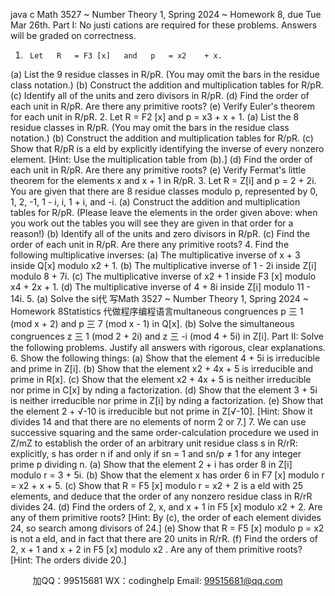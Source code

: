 java c
Math   3527   ~   Number   Theory   1,   Spring   2024   ~   Homework   8,   due   Tue   Mar   26th.
Part   I:      No justi    cations   are   required   for   these   problems.    Answers   will   be   graded   on   correctness.
1.      Let   R   = F3 [x]   and   p   = x2    + x.
(a)      List   the   9   residue   classes   in   R/pR.    (You   may   omit   the   bars   in   the   residue   class   notation.)
(b)      Construct the   addition   and   multiplication tables for   R/pR.
(c)   Identify   all   of the   units   and   zero   divisors   in   R/pR.
(d)      Find the   order   of each   unit   in   R/pR.    Are there   any   primitive   roots?
(e)   Verify   Euler's theorem for   each   unit   in   R/pR.
2.      Let   R   = F2 [x]   and   p   = x3    + x + 1.
(a)      List   the   8   residue   classes   in   R/pR.    (You   may   omit   the   bars   in   the   residue   class   notation.)
(b)      Construct the   addition   and   multiplication tables for   R/pR.
(c)    Show   that   R/pR   is   a         eld   by   explicitly   identifying   the   inverse   of   every   nonzero   element.    [Hint:    Use   the multiplication table   from   (b).]
(d)      Find the   order   of each   unit   in   R/pR.    Are there   any   primitive   roots?
(e)   Verify   Fermat's   little theorem   for the   elements   x   and   x + 1   in   R/pR.
3.    Let   R   = Z[i]   and   p   =   2 + 2i.    You   are   given   that   there   are   8   residue   classes   modulo   p,   represented   by   0,   1,   2,   -1,   1 -   i, i,   1 +   i, and   -i.
(a)    Construct the addition and multiplication tables   for   R/pR.    (Please   leave the   elements   in   the   order   given   above:   when   you   work   out   the   tables   you   will   see   they   are   given   in   that   order   for   a   reason!)
(b)   Identify   all   of the   units   and   zero   divisors   in   R/pR.
(c)      Find the   order   of each   unit   in   R/pR.    Are there   any   primitive   roots?
4.      Find the following   multiplicative   inverses:
(a)      The   multiplicative   inverse   of   x   + 3   inside   Q[x]   modulo   x2   + 1.
(b)      The   multiplicative   inverse   of   1 - 2i   inside   Z[i]   modulo   8 + 7i.
(c)      The   multiplicative   inverse   of   x2   + 1   inside   F3 [x]   modulo   x4   + 2x + 1.
(d)      The   multiplicative   inverse   of   4 + 8i   inside   Z[i]   modulo   11 - 14i.
5.         (a)    Solve   the   si代 写Math 3527 ~ Number Theory 1, Spring 2024 ~ Homework 8Statistics
代做程序编程语言multaneous   congruences p   三   1   (mod   x + 2)   and p   三 7   (mod   x - 1)   in   Q[x].
(b)    Solve   the   simultaneous   congruences   z   三   1   (mod   2 + 2i)   and   z   三   -i   (mod   4 + 5i)   in   Z[i].
Part   II:      Solve   the   following   problems.   Justify   all   answers   with   rigorous,   clear   explanations.
6.    Show   the   following   things:
(a)      Show   that   the   element   4 + 5i   is   irreducible   and   prime   in   Z[i].
(b)      Show   that   the   element   x2    + 4x + 5   is   irreducible   and   prime   in   R[x].
(c)      Show   that   the   element   x2    + 4x + 5   is   neither   irreducible   nor   prime   in   C[x]   by         nding   a   factorization.
(d)      Show   that   the   element   3 + 5i   is   neither   irreducible   nor   prime   in   Z[i]   by         nding   a   factorization.
(e)      Show   that   the   element   2   + √-10 is   irreducible   but   not   prime   in   Z[√-10].    [Hint:    Show   it   divides   14   and that   there   are   no   elements   of   norm   2   or   7.]
7.   We   can   use   successive   squaring   and   the   same   order-calculation   procedure   we   used   in   Z/mZ   to   establish   the   order of an   arbitrary unit residue   class   s in   R/rR:   explicitly,   s   has   order   n   if   and   only   if   sn      =   1   and   sn/p      ≠      1   for   any   integer   prime p   dividing   n.
(a)      Show   that   the   element   2 + i   has   order   8   in   Z[i]   modulo   r   = 3 + 5i.
(b)      Show   that   the   element   x   has   order   6   in   F7 [x]   modulo   r   = x2    + x + 5.
(c)    Show   that   R   =   F5 [x]   modulo   r   =   x2   + 2   is   a         eld   with   25   elements,   and   deduce   that   the   order   of   any nonzero   residue   class   in   R/rR   divides   24.
(d)      Find   the   orders   of   2,   x,   and   x   + 1   in   F5 [x]   modulo   x2    + 2.    Are   any   of   them   primitive   roots?    [Hint:    By
(c),   the   order   of each   element   divides   24,   so   search   among   divisors   of 24.]
(e)      Show   that   R   = F5 [x]   modulo   p   = x2      is   not   a         eld,   and   in   fact   that   there   are   20   units   in   R/rR.
(f)      Find   the   orders   of   2,   x + 1   and   x   + 2   in   F5 [x]   modulo   x2   .    Are   any   of   them   primitive   roots?    [Hint:   The orders   divide   20.]





         
加QQ：99515681  WX：codinghelp  Email: 99515681@qq.com
